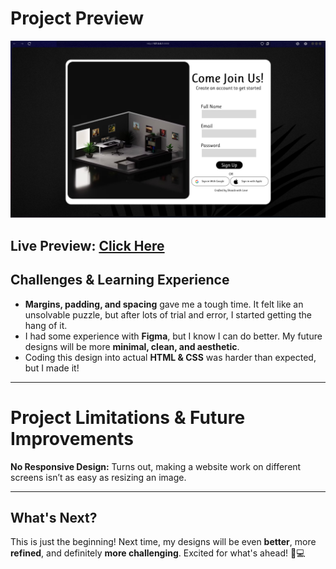 # Project Preview

![Project Preview](https://github.com/Shoaibaa01/HTML-CSS-FIGMA-Projects/blob/main/Sign%20Up%20Page/Completed%20Project/Screenshot%20(3).png?raw=true)

**Live Preview:** [Click Here](https://shoaibaa01.github.io/HTML-CSS-FIGMA-Projects/Sign%20Up%20Page/)  
---



 

## Challenges & Learning Experience  

- **Margins, padding, and spacing** gave me a tough time. It felt like an unsolvable puzzle, but after lots of trial and error, I started getting the hang of it.  
- I had some experience with **Figma**, but I know I can do better. My future designs will be more **minimal, clean, and aesthetic**.  
- Coding this design into actual **HTML & CSS** was harder than expected, but I made it!  

---  
# Project Limitations & Future Improvements

**No Responsive Design:** Turns out, making a website work on different screens isn’t as easy as resizing an image.

--- 

## What's Next?  

This is just the beginning! Next time, my designs will be even **better**, more **refined**, and definitely **more challenging**. Excited for what's ahead! 🎨💻  


